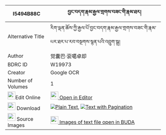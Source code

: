 |I5494B88C|བྱང་བདག་རྣམ་རྒྱལ་གྲགས་བཟང་གི་རྣམ་ཐར། 
| --- | --- 
|Alternative Title |རིག་ལྡན་ཆོས་ཀྱི་རྒྱལ་པོ་བྱང་བདག་རྣམ་རྒྱལ་གྲགས་བཟང་གི་རྣམ་པར་ཐར་པ་རབ་བསྔགས་སྙན་པའི་འབྲུག་སྒྲ།
|Author| 觉囊巴·衮噶卓却
|BDRC ID | W19973
|Creator | Google OCR
|Number of Volumes| 1
|<img width="25" src="https://img.icons8.com/color/25/000000/edit-property.png">Edit Online| [<img width="25" src="https://avatars.githubusercontent.com/u/45091458?s=200&v=4"> Open in Editor](http://editor.openpecha.org/I5494B88C)
|<img width="25" src="https://img.icons8.com/fluent/48/000000/download-2.png"/>  Download | [![](https://img.icons8.com/color/20/000000/txt.png)Plain Text](https://github.com/Openpecha/I5494B88C/releases/download/v1/jang_dak_namgyal_drak_zang_gi__plain_I5494B88C.zip), [![](https://img.icons8.com/color/20/000000/txt.png)Text with Pagination](https://github.com/Openpecha/I5494B88C/releases/download/v1/jang_dak_namgyal_drak_zang_gi__pages_I5494B88C.zip)
|<img width="25" src="https://img.icons8.com/plasticine/100/000000/pictures-folder.png"/>  Source Images | [<img width="25" src="https://library.bdrc.io/icons/BUDA-small.svg"> Images of text file open in BUDA](https://library.bdrc.io/show/bdr:W19973)